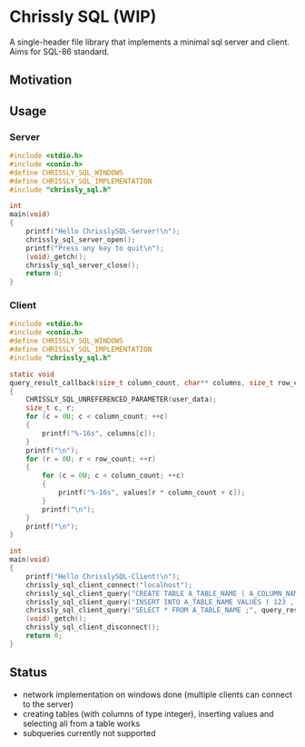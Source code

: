 # Chrissly SQL (WIP)
   A single-header file library that implements a minimal sql server and client. Aims for SQL-86 standard.
## Motivation
## Usage
### Server
```c
#include <stdio.h>
#include <conio.h>
#define CHRISSLY_SQL_WINDOWS
#define CHRISSLY_SQL_IMPLEMENTATION
#include "chrissly_sql.h"

int
main(void)
{
    printf("Hello ChrisslySQL-Server!\n");
    chrissly_sql_server_open();
    printf("Press any key to quit\n");
    (void)_getch();
    chrissly_sql_server_close();
    return 0;
}
```
### Client
```c
#include <stdio.h>
#include <conio.h>
#define CHRISSLY_SQL_WINDOWS
#define CHRISSLY_SQL_IMPLEMENTATION
#include "chrissly_sql.h"

static void
query_result_callback(size_t column_count, char** columns, size_t row_count, char** values, void* user_data)
{
    CHRISSLY_SQL_UNREFERENCED_PARAMETER(user_data);
    size_t c, r;
    for (c = 0U; c < column_count; ++c)
    {
        printf("%-16s", columns[c]);
    }
    printf("\n");
    for (r = 0U; r < row_count; ++r)
    {
        for (c = 0U; c < column_count; ++c)
        {
            printf("%-16s", values[r * column_count + c]);
        }
        printf("\n");
    }
    printf("\n");
}

int
main(void)
{
    printf("Hello ChrisslySQL-Client!\n");
    chrissly_sql_client_connect("localhost");
    chrissly_sql_client_query("CREATE TABLE A_TABLE_NAME ( A_COLUMN_NAME INTEGER , SECOND_COLUMN INT , THIRD_COLUMN INT ) ;", query_result_callback, NULL);
    chrissly_sql_client_query("INSERT INTO A_TABLE_NAME VALUES ( 123 , 456 , 789) ;", query_result_callback, NULL);
    chrissly_sql_client_query("SELECT * FROM A_TABLE_NAME ;", query_result_callback, NULL);
    (void)_getch();
    chrissly_sql_client_disconnect();
    return 0;
}
```
## Status
- network implementation on windows done (multiple clients can connect to the server)
- creating tables (with columns of type integer), inserting values and selecting all from a table works
- subqueries currently not supported